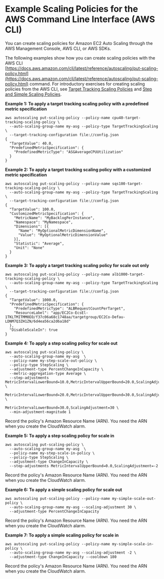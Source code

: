 # Example Scaling Policies for the AWS Command Line Interface \(AWS CLI\)<a name="examples-scaling-policies"></a>

You can create scaling policies for Amazon EC2 Auto Scaling through the AWS Management Console, AWS CLI, or AWS SDKs\. 

The following examples show how you can create scaling policies with the AWS CLI [https://docs.aws.amazon.com/cli/latest/reference/autoscaling/put-scaling-policy.html](https://docs.aws.amazon.com/cli/latest/reference/autoscaling/put-scaling-policy.html) command\. For introductory exercises for creating scaling policies from the AWS CLI, see [Target Tracking Scaling Policies](as-scaling-target-tracking.md) and [Step and Simple Scaling Policies](as-scaling-simple-step.md)\. 

**Example 1: To apply a target tracking scaling policy with a predefined metric specification**

```
aws autoscaling put-scaling-policy --policy-name cpu40-target-tracking-scaling-policy \
  --auto-scaling-group-name my-asg --policy-type TargetTrackingScaling \
  --target-tracking-configuration file://config.json
{
  "TargetValue": 40.0,
  "PredefinedMetricSpecification": {
    "PredefinedMetricType": "ASGAverageCPUUtilization"
  }
}
```

**Example 2: To apply a target tracking scaling policy with a customized metric specification**

```
aws autoscaling put-scaling-policy --policy-name sqs100-target-tracking-scaling-policy \
  --auto-scaling-group-name my-asg --policy-type TargetTrackingScaling \
  --target-tracking-configuration file://config.json
{
  "TargetValue": 100.0,
  "CustomizedMetricSpecification": {
    "MetricName": "MyBacklogPerInstance",
    "Namespace": "MyNamespace",
    "Dimensions": [{
      "Name": "MyOptionalMetricDimensionName",
      "Value": "MyOptionalMetricDimensionValue"
    }],
    "Statistic": "Average",
    "Unit": "None"
  }
}
```

**Example 3: To apply a target tracking scaling policy for scale out only**

```
aws autoscaling put-scaling-policy --policy-name alb1000-target-tracking-scaling-policy \
  --auto-scaling-group-name my-asg --policy-type TargetTrackingScaling \
  --target-tracking-configuration file://config.json
{
  "TargetValue": 1000.0,
  "PredefinedMetricSpecification": {
    "PredefinedMetricType": "ALBRequestCountPerTarget",
    "ResourceLabel": "app/EC2Co-EcsEl-1TKLTMITMM0EO/f37c06a68c1748aa/targetgroup/EC2Co-Defau-LDNM7Q3ZH1ZN/6d4ea56ca2d6a18d"
  },
  "DisableScaleIn": true
}
```

**Example 4: To apply a step scaling policy for scale out**

```
aws autoscaling put-scaling-policy \
  --auto-scaling-group-name my-asg  \
  --policy-name my-step-scale-out-policy \
  --policy-type StepScaling \
  --adjustment-type PercentChangeInCapacity \
  --metric-aggregation-type Average \
  --step-adjustments MetricIntervalLowerBound=10.0,MetricIntervalUpperBound=20.0,ScalingAdjustment=10 \
                     MetricIntervalLowerBound=20.0,MetricIntervalUpperBound=30.0,ScalingAdjustment=20 \
                     MetricIntervalLowerBound=30.0,ScalingAdjustment=30 \
  --min-adjustment-magnitude 1
```

Record the policy's Amazon Resource Name \(ARN\)\. You need the ARN when you create the CloudWatch alarm\.

**Example 5: To apply a step scaling policy for scale in**

```
aws autoscaling put-scaling-policy \
  --auto-scaling-group-name my-asg  \
  --policy-name my-step-scale-in-policy \
  --policy-type StepScaling \
  --adjustment-type ChangeInCapacity \
  --step-adjustments MetricIntervalUpperBound=0.0,ScalingAdjustment=-2
```

Record the policy's Amazon Resource Name \(ARN\)\. You need the ARN when you create the CloudWatch alarm\.

**Example 6: To apply a simple scaling policy for scale out**

```
aws autoscaling put-scaling-policy --policy-name my-simple-scale-out-policy \
  --auto-scaling-group-name my-asg --scaling-adjustment 30 \
  --adjustment-type PercentChangeInCapacity
```

Record the policy's Amazon Resource Name \(ARN\)\. You need the ARN when you create the CloudWatch alarm\.

**Example 7: To apply a simple scaling policy for scale in**

```
aws autoscaling put-scaling-policy --policy-name my-simple-scale-in-policy \
  --auto-scaling-group-name my-asg --scaling-adjustment -2 \
  --adjustment-type ChangeInCapacity --cooldown 180
```

Record the policy's Amazon Resource Name \(ARN\)\. You need the ARN when you create the CloudWatch alarm\.